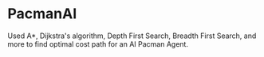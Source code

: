 # PacmanAI
Used A*, Dijkstra's algorithm, Depth First Search, Breadth First Search, and more to find optimal cost path for an AI Pacman Agent.
